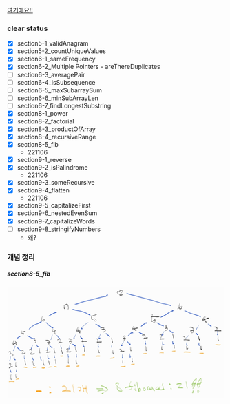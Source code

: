 [여기에요!!](https://github.com/KihyunLim/coding-test/blob/master/udemy/status.md)

### clear status

- [x] section5-1_validAnagram
- [x] section5-2_countUniqueValues
- [x] section6-1_sameFrequency
- [x] section6-2_Multiple Pointers - areThereDuplicates
- [ ] section6-3_averagePair
- [ ] section6-4_isSubsequence
- [ ] section6-5_maxSubarraySum
- [ ] section6-6_minSubArrayLen
- [ ] section6-7_findLongestSubstring
- [x] section8-1_power
- [x] section8-2_factorial
- [x] section8-3_productOfArray
- [x] section8-4_recursiveRange
- [x] section8-5_fib
  - 221106
- [x] section9-1_reverse
- [x] section9-2_isPalindrome
  - 221106
- [x] section9-3_someRecursive
- [x] section9-4_flatten
  - 221106
- [x] section9-5_capitalizeFirst
- [x] section9-6_nestedEvenSum
- [x] section9-7_capitalizeWords
- [ ] section9-8_stringifyNumbers
  - 왜?

### 개념 정리
##### section8-5_fib
![피보나치 예시](./etc/fib.jpg)
